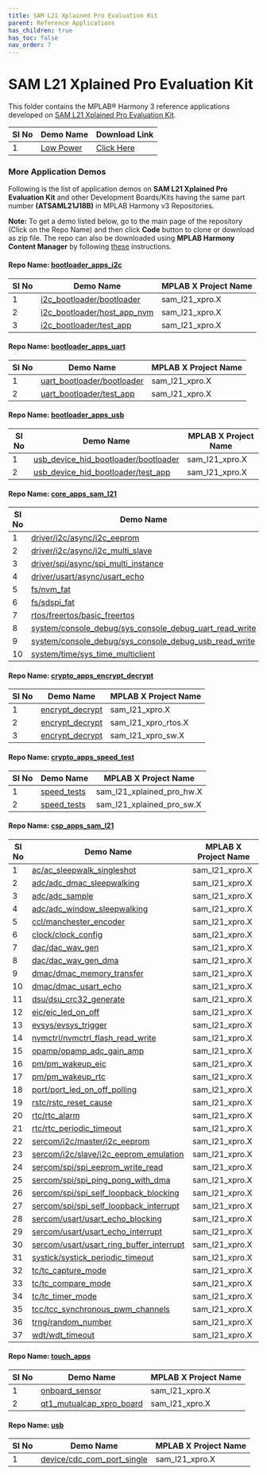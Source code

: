 ```yaml
---
title: SAM L21 Xplained Pro Evaluation Kit
parent: Reference Applications
has_children: true
has_toc: false
nav_order: 7
---
```

# SAM L21 Xplained Pro Evaluation Kit

This folder contains the MPLAB® Harmony 3 reference applications developed on [SAM L21 Xplained Pro Evaluation Kit](https://www.microchip.com/developmenttools/ProductDetails/atsaml21-xpro-b).   

|SI No| Demo Name | Download Link |
| --- | --- | -- |
| 1 | [Low Power](./saml21_low_power/readme.md) | [Click Here](https://github.com/MicrochipTech/MPLAB-Harmony-Reference-Apps/releases/latest/download/saml21_low_power.zip) |

### More Application Demos

Following is the list of application demos on **SAM L21 Xplained Pro Evaluation Kit** and other Development Boards/Kits having the same part number **(ATSAML21J18B)** in MPLAB Harmony v3 Repositories.

**Note:** To get a demo listed below, go to the main page of the repository (Click on the Repo Name) and then click **Code** button to clone or download as zip file. The repo can also be downloaded using **MPLAB Harmony Content Manager** by following [these](https://microchip-mplab-harmony.github.io/contentmanager/) instructions.  





[comment]:#ListStart



#### Repo Name: [bootloader_apps_i2c](https://github.com/Microchip-MPLAB-Harmony/bootloader_apps_i2c)

|SI No| Demo Name | MPLAB X Project Name | 
| --- | --- | --- |
| 1 | [i2c_bootloader/bootloader](https://github.com/Microchip-MPLAB-Harmony/bootloader_apps_i2c/tree/master/apps/i2c_bootloader/bootloader) | sam_l21_xpro.X |
| 2 | [i2c_bootloader/host_app_nvm](https://github.com/Microchip-MPLAB-Harmony/bootloader_apps_i2c/tree/master/apps/i2c_bootloader/host_app_nvm) | sam_l21_xpro.X |
| 3 | [i2c_bootloader/test_app](https://github.com/Microchip-MPLAB-Harmony/bootloader_apps_i2c/tree/master/apps/i2c_bootloader/test_app) | sam_l21_xpro.X |


#### Repo Name: [bootloader_apps_uart](https://github.com/Microchip-MPLAB-Harmony/bootloader_apps_uart)

|SI No| Demo Name | MPLAB X Project Name | 
| --- | --- | --- |
| 1 | [uart_bootloader/bootloader](https://github.com/Microchip-MPLAB-Harmony/bootloader_apps_uart/tree/master/apps/uart_bootloader/bootloader) | sam_l21_xpro.X |
| 2 | [uart_bootloader/test_app](https://github.com/Microchip-MPLAB-Harmony/bootloader_apps_uart/tree/master/apps/uart_bootloader/test_app) | sam_l21_xpro.X |


#### Repo Name: [bootloader_apps_usb](https://github.com/Microchip-MPLAB-Harmony/bootloader_apps_usb)

|SI No| Demo Name | MPLAB X Project Name | 
| --- | --- | --- |
| 1 | [usb_device_hid_bootloader/bootloader](https://github.com/Microchip-MPLAB-Harmony/bootloader_apps_usb/tree/master/apps/usb_device_hid_bootloader/bootloader) | sam_l21_xpro.X |
| 2 | [usb_device_hid_bootloader/test_app](https://github.com/Microchip-MPLAB-Harmony/bootloader_apps_usb/tree/master/apps/usb_device_hid_bootloader/test_app) | sam_l21_xpro.X |


#### Repo Name: [core_apps_sam_l21](https://github.com/Microchip-MPLAB-Harmony/core_apps_sam_l21)

|SI No| Demo Name | MPLAB X Project Name | 
| --- | --- | --- |
| 1 | [driver/i2c/async/i2c_eeprom](https://github.com/Microchip-MPLAB-Harmony/core_apps_sam_l21/tree/master/apps/driver/i2c/async/i2c_eeprom) | sam_l21_xpro.X |
| 2 | [driver/i2c/async/i2c_multi_slave](https://github.com/Microchip-MPLAB-Harmony/core_apps_sam_l21/tree/master/apps/driver/i2c/async/i2c_multi_slave) | sam_l21_xpro.X |
| 3 | [driver/spi/async/spi_multi_instance](https://github.com/Microchip-MPLAB-Harmony/core_apps_sam_l21/tree/master/apps/driver/spi/async/spi_multi_instance) | sam_l21_xpro.X |
| 4 | [driver/usart/async/usart_echo](https://github.com/Microchip-MPLAB-Harmony/core_apps_sam_l21/tree/master/apps/driver/usart/async/usart_echo) | sam_l21_xpro.X |
| 5 | [fs/nvm_fat](https://github.com/Microchip-MPLAB-Harmony/core_apps_sam_l21/tree/master/apps/fs/nvm_fat) | sam_l21_xpro.X |
| 6 | [fs/sdspi_fat](https://github.com/Microchip-MPLAB-Harmony/core_apps_sam_l21/tree/master/apps/fs/sdspi_fat) | sam_l21_xpro_freertos.X |
| 7 | [rtos/freertos/basic_freertos](https://github.com/Microchip-MPLAB-Harmony/core_apps_sam_l21/tree/master/apps/rtos/freertos/basic_freertos) | sam_l21_xpro.X |
| 8 | [system/console_debug/sys_console_debug_uart_read_write](https://github.com/Microchip-MPLAB-Harmony/core_apps_sam_l21/tree/master/apps/system/console_debug/sys_console_debug_uart_read_write) | sam_l21_xpro.X |
| 9 | [system/console_debug/sys_console_debug_usb_read_write](https://github.com/Microchip-MPLAB-Harmony/core_apps_sam_l21/tree/master/apps/system/console_debug/sys_console_debug_usb_read_write) | sam_l21_xpro.X |
| 10 | [system/time/sys_time_multiclient](https://github.com/Microchip-MPLAB-Harmony/core_apps_sam_l21/tree/master/apps/system/time/sys_time_multiclient) | sam_l21_xpro.X |


#### Repo Name: [crypto_apps_encrypt_decrypt](https://github.com/Microchip-MPLAB-Harmony/crypto_apps_encrypt_decrypt)

|SI No| Demo Name | MPLAB X Project Name | 
| --- | --- | --- |
| 1 | [encrypt_decrypt](https://github.com/Microchip-MPLAB-Harmony/crypto_apps_encrypt_decrypt/tree/master/apps/encrypt_decrypt) | sam_l21_xpro.X |
| 2 | [encrypt_decrypt](https://github.com/Microchip-MPLAB-Harmony/crypto_apps_encrypt_decrypt/tree/master/apps/encrypt_decrypt) | sam_l21_xpro_rtos.X |
| 3 | [encrypt_decrypt](https://github.com/Microchip-MPLAB-Harmony/crypto_apps_encrypt_decrypt/tree/master/apps/encrypt_decrypt) | sam_l21_xpro_sw.X |


#### Repo Name: [crypto_apps_speed_test](https://github.com/Microchip-MPLAB-Harmony/crypto_apps_speed_test)

|SI No| Demo Name | MPLAB X Project Name | 
| --- | --- | --- |
| 1 | [speed_tests](https://github.com/Microchip-MPLAB-Harmony/crypto_apps_speed_test/tree/master/apps/speed_tests) | sam_l21_xplained_pro_hw.X |
| 2 | [speed_tests](https://github.com/Microchip-MPLAB-Harmony/crypto_apps_speed_test/tree/master/apps/speed_tests) | sam_l21_xplained_pro_sw.X |


#### Repo Name: [csp_apps_sam_l21](https://github.com/Microchip-MPLAB-Harmony/csp_apps_sam_l21)

|SI No| Demo Name | MPLAB X Project Name | 
| --- | --- | --- |
| 1 | [ac/ac_sleepwalk_singleshot](https://github.com/Microchip-MPLAB-Harmony/csp_apps_sam_l21/tree/master/apps/ac/ac_sleepwalk_singleshot) | sam_l21_xpro.X |
| 2 | [adc/adc_dmac_sleepwalking](https://github.com/Microchip-MPLAB-Harmony/csp_apps_sam_l21/tree/master/apps/adc/adc_dmac_sleepwalking) | sam_l21_xpro.X |
| 3 | [adc/adc_sample](https://github.com/Microchip-MPLAB-Harmony/csp_apps_sam_l21/tree/master/apps/adc/adc_sample) | sam_l21_xpro.X |
| 4 | [adc/adc_window_sleepwalking](https://github.com/Microchip-MPLAB-Harmony/csp_apps_sam_l21/tree/master/apps/adc/adc_window_sleepwalking) | sam_l21_xpro.X |
| 5 | [ccl/manchester_encoder](https://github.com/Microchip-MPLAB-Harmony/csp_apps_sam_l21/tree/master/apps/ccl/manchester_encoder) | sam_l21_xpro.X |
| 6 | [clock/clock_config](https://github.com/Microchip-MPLAB-Harmony/csp_apps_sam_l21/tree/master/apps/clock/clock_config) | sam_l21_xpro.X |
| 7 | [dac/dac_wav_gen](https://github.com/Microchip-MPLAB-Harmony/csp_apps_sam_l21/tree/master/apps/dac/dac_wav_gen) | sam_l21_xpro.X |
| 8 | [dac/dac_wav_gen_dma](https://github.com/Microchip-MPLAB-Harmony/csp_apps_sam_l21/tree/master/apps/dac/dac_wav_gen_dma) | sam_l21_xpro.X |
| 9 | [dmac/dmac_memory_transfer](https://github.com/Microchip-MPLAB-Harmony/csp_apps_sam_l21/tree/master/apps/dmac/dmac_memory_transfer) | sam_l21_xpro.X |
| 10 | [dmac/dmac_usart_echo](https://github.com/Microchip-MPLAB-Harmony/csp_apps_sam_l21/tree/master/apps/dmac/dmac_usart_echo) | sam_l21_xpro.X |
| 11 | [dsu/dsu_crc32_generate](https://github.com/Microchip-MPLAB-Harmony/csp_apps_sam_l21/tree/master/apps/dsu/dsu_crc32_generate) | sam_l21_xpro.X |
| 12 | [eic/eic_led_on_off](https://github.com/Microchip-MPLAB-Harmony/csp_apps_sam_l21/tree/master/apps/eic/eic_led_on_off) | sam_l21_xpro.X |
| 13 | [evsys/evsys_trigger](https://github.com/Microchip-MPLAB-Harmony/csp_apps_sam_l21/tree/master/apps/evsys/evsys_trigger) | sam_l21_xpro.X |
| 14 | [nvmctrl/nvmctrl_flash_read_write](https://github.com/Microchip-MPLAB-Harmony/csp_apps_sam_l21/tree/master/apps/nvmctrl/nvmctrl_flash_read_write) | sam_l21_xpro.X |
| 15 | [opamp/opamp_adc_gain_amp](https://github.com/Microchip-MPLAB-Harmony/csp_apps_sam_l21/tree/master/apps/opamp/opamp_adc_gain_amp) | sam_l21_xpro.X |
| 16 | [pm/pm_wakeup_eic](https://github.com/Microchip-MPLAB-Harmony/csp_apps_sam_l21/tree/master/apps/pm/pm_wakeup_eic) | sam_l21_xpro.X |
| 17 | [pm/pm_wakeup_rtc](https://github.com/Microchip-MPLAB-Harmony/csp_apps_sam_l21/tree/master/apps/pm/pm_wakeup_rtc) | sam_l21_xpro.X |
| 18 | [port/port_led_on_off_polling](https://github.com/Microchip-MPLAB-Harmony/csp_apps_sam_l21/tree/master/apps/port/port_led_on_off_polling) | sam_l21_xpro.X |
| 19 | [rstc/rstc_reset_cause](https://github.com/Microchip-MPLAB-Harmony/csp_apps_sam_l21/tree/master/apps/rstc/rstc_reset_cause) | sam_l21_xpro.X |
| 20 | [rtc/rtc_alarm](https://github.com/Microchip-MPLAB-Harmony/csp_apps_sam_l21/tree/master/apps/rtc/rtc_alarm) | sam_l21_xpro.X |
| 21 | [rtc/rtc_periodic_timeout](https://github.com/Microchip-MPLAB-Harmony/csp_apps_sam_l21/tree/master/apps/rtc/rtc_periodic_timeout) | sam_l21_xpro.X |
| 22 | [sercom/i2c/master/i2c_eeprom](https://github.com/Microchip-MPLAB-Harmony/csp_apps_sam_l21/tree/master/apps/sercom/i2c/master/i2c_eeprom) | sam_l21_xpro.X |
| 23 | [sercom/i2c/slave/i2c_eeprom_emulation](https://github.com/Microchip-MPLAB-Harmony/csp_apps_sam_l21/tree/master/apps/sercom/i2c/slave/i2c_eeprom_emulation) | sam_l21_xpro.X |
| 24 | [sercom/spi/spi_eeprom_write_read](https://github.com/Microchip-MPLAB-Harmony/csp_apps_sam_l21/tree/master/apps/sercom/spi/spi_eeprom_write_read) | sam_l21_xpro.X |
| 25 | [sercom/spi/spi_ping_pong_with_dma](https://github.com/Microchip-MPLAB-Harmony/csp_apps_sam_l21/tree/master/apps/sercom/spi/spi_ping_pong_with_dma) | sam_l21_xpro.X |
| 26 | [sercom/spi/spi_self_loopback_blocking](https://github.com/Microchip-MPLAB-Harmony/csp_apps_sam_l21/tree/master/apps/sercom/spi/spi_self_loopback_blocking) | sam_l21_xpro.X |
| 27 | [sercom/spi/spi_self_loopback_interrupt](https://github.com/Microchip-MPLAB-Harmony/csp_apps_sam_l21/tree/master/apps/sercom/spi/spi_self_loopback_interrupt) | sam_l21_xpro.X |
| 28 | [sercom/usart/usart_echo_blocking](https://github.com/Microchip-MPLAB-Harmony/csp_apps_sam_l21/tree/master/apps/sercom/usart/usart_echo_blocking) | sam_l21_xpro.X |
| 29 | [sercom/usart/usart_echo_interrupt](https://github.com/Microchip-MPLAB-Harmony/csp_apps_sam_l21/tree/master/apps/sercom/usart/usart_echo_interrupt) | sam_l21_xpro.X |
| 30 | [sercom/usart/usart_ring_buffer_interrupt](https://github.com/Microchip-MPLAB-Harmony/csp_apps_sam_l21/tree/master/apps/sercom/usart/usart_ring_buffer_interrupt) | sam_l21_xpro.X |
| 31 | [systick/systick_periodic_timeout](https://github.com/Microchip-MPLAB-Harmony/csp_apps_sam_l21/tree/master/apps/systick/systick_periodic_timeout) | sam_l21_xpro.X |
| 32 | [tc/tc_capture_mode](https://github.com/Microchip-MPLAB-Harmony/csp_apps_sam_l21/tree/master/apps/tc/tc_capture_mode) | sam_l21_xpro.X |
| 33 | [tc/tc_compare_mode](https://github.com/Microchip-MPLAB-Harmony/csp_apps_sam_l21/tree/master/apps/tc/tc_compare_mode) | sam_l21_xpro.X |
| 34 | [tc/tc_timer_mode](https://github.com/Microchip-MPLAB-Harmony/csp_apps_sam_l21/tree/master/apps/tc/tc_timer_mode) | sam_l21_xpro.X |
| 35 | [tcc/tcc_synchronous_pwm_channels](https://github.com/Microchip-MPLAB-Harmony/csp_apps_sam_l21/tree/master/apps/tcc/tcc_synchronous_pwm_channels) | sam_l21_xpro.X |
| 36 | [trng/random_number](https://github.com/Microchip-MPLAB-Harmony/csp_apps_sam_l21/tree/master/apps/trng/random_number) | sam_l21_xpro.X |
| 37 | [wdt/wdt_timeout](https://github.com/Microchip-MPLAB-Harmony/csp_apps_sam_l21/tree/master/apps/wdt/wdt_timeout) | sam_l21_xpro.X |


#### Repo Name: [touch_apps](https://github.com/Microchip-MPLAB-Harmony/touch_apps)

|SI No| Demo Name | MPLAB X Project Name | 
| --- | --- | --- |
| 1 | [onboard_sensor](https://github.com/Microchip-MPLAB-Harmony/touch_apps/tree/master/apps/onboard_sensor) | sam_l21_xpro.X |
| 2 | [qt1_mutualcap_xpro_board](https://github.com/Microchip-MPLAB-Harmony/touch_apps/tree/master/apps/qt1_mutualcap_xpro_board) | sam_l21_xpro.X |


#### Repo Name: [usb](https://github.com/Microchip-MPLAB-Harmony/usb)

|SI No| Demo Name | MPLAB X Project Name | 
| --- | --- | --- |
| 1 | [device/cdc_com_port_single](https://github.com/Microchip-MPLAB-Harmony/usb/tree/master/apps/device/cdc_com_port_single) | sam_l21_xpro.X |


[comment]:#ListEnd

